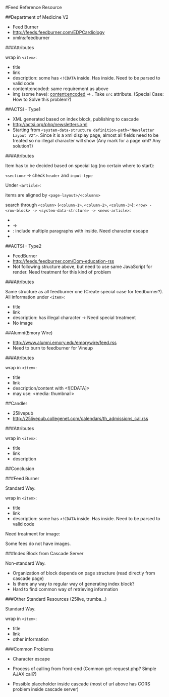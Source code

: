 #Feed Reference Resource

##Department of Medicine V2

- Feed Burner
- http://feeds.feedburner.com/EDPCardiology
- xmlns:feedburner

###Attributes

wrap in `<item>`:
	
- title
- link
- description: some has `<!CDATA` inside. Has <a> inside. Need to be parsed to valid code 
- content:encoded: same requirement as above
- img (some have): <content:encoded> => <img>. Take `src` attribute. (Special Case: How to Solve this problem?)

##ACTSI - Type1


- XML generated based on index block, publishing to cascade
- http://actsi.org/php/newsletters.xml
- Starting from `<system-data-structure definition-path="Newsletter Layout V2">`. Since it is a xml display page, almost all fields need to be treated so no illegal character will show (Any mark for a page xml? Any solution?)

###Attributes

Item has to be decided based on special tag (no certain where to start):

`<section>` -> check `header` and `input-type`
	
Under `<article>`:

items are aligned by `<page-layout>/<columns>`

search through `<column>` (`<column-1>`, `<column-2>`, `<column-3>`): `<row> - <row-block> -> <system-data-strcture> -> <news-article>`:

- <article-title>
- <article-image> -> <path>
- <article-copy>: include multiple paragraphs with <a> inside. Need character escape
- <external-url>
	
	
##ACTSI - Type2

- FeedBurner
- http://feeds.feedburner.com/Dom-education-rss
- Not following structure above, but need to use same JavaScript for render. Need treatment for this kind of problem

###Attributes

Same structure as all feedburner one (Create special case for feedburner?). All information under `<item>`:

- title
- link
- description: has illegal character -> Need special treatment
- No image

##Alumni(Emory Wire)

- http://www.alumni.emory.edu/emorywire/feed.rss
- Need to burn to feedburner for Vineup

###Attributes

wrap in `<item>`:
	
- title
- link
- description/content with <![CDATA]>
- may use: <media: thumbnail>	

##Candler

- 25livepub
- http://25livepub.collegenet.com/calendars/th_admissions_cal.rss

###Attributes

wrap in `<item>`:
	
- title
- link
- description

##Conclusion

###Feed Burner

Standard Way.

wrap in `<item>`:
	
- title
- link
- description: some has `<!CDATA` inside. Has <a> inside. Need to be parsed to valid code 

Need treatment for image:

Some fees do not have images. 

###Index Block from Cascade Server

Non-standard Way.

- Organization of block depends on page structure (read directly from cascade page)
- Is there any way to regular way of generating index block?
- Hard to find common way of retrieving information

###Other Standard Resources (25live, trumba...)

Standard Way.

wrap in `<item>`:
	
- title
- link
- other information

###Common Problems

- Character escape

- Process of calling from front-end (Common get-request.php? Simple AJAX call?)

- Possible placeholder inside cascade (most of url above has CORS problem inside cascade server)